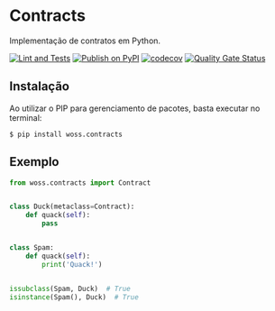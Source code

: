 # Contracts

Implementação de contratos em Python.

[![Lint and Tests](https://github.com/acwoss/woss-contracts/actions/workflows/app.yml/badge.svg)](https://github.com/acwoss/woss-contracts/actions/workflows/app.yml)
[![Publish on PyPI](https://github.com/acwoss/woss-contracts/actions/workflows/publish.yml/badge.svg)](https://github.com/acwoss/woss-contracts/actions/workflows/publish.yml)
[![codecov](https://codecov.io/gh/acwoss/woss-contracts/branch/main/graph/badge.svg?token=UN1TBDG4T0)](https://codecov.io/gh/acwoss/woss-contracts)
[![Quality Gate Status](https://sonarcloud.io/api/project_badges/measure?project=acwoss_woss-contracts&metric=alert_status)](https://sonarcloud.io/dashboard?id=acwoss_woss-contracts)

## Instalação

Ao utilizar o PIP para gerenciamento de pacotes, basta executar no terminal:

```
$ pip install woss.contracts
``` 

## Exemplo

```python
from woss.contracts import Contract


class Duck(metaclass=Contract):
    def quack(self):
        pass


class Spam:
    def quack(self):
        print('Quack!')


issubclass(Spam, Duck)  # True
isinstance(Spam(), Duck)  # True
```